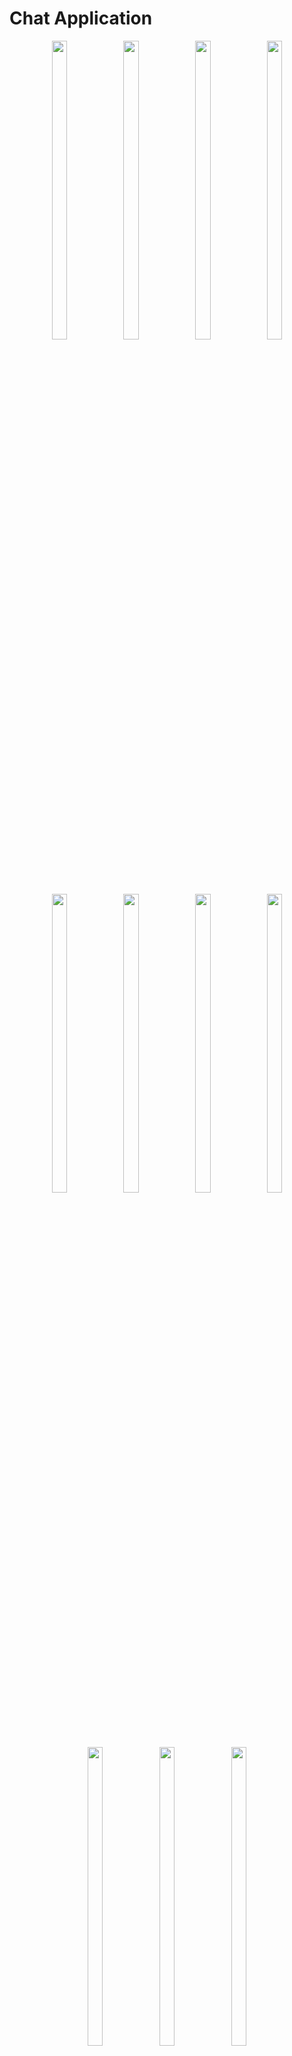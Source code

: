 # Chat Application 
<div align = "center">
  <img src = "https://github.com/user-attachments/assets/bb39b54a-6f79-407e-9a00-c48d2657d429"  height=35% width=22%  />
  <img src = "https://github.com/user-attachments/assets/d6abb504-6a12-4db2-be3f-d708e4e1a1f7"  height=35% width=22%  />
  <img src = "https://github.com/user-attachments/assets/adfb4d69-cc94-44ba-af46-c50d8daaac80"  height=35% width=22%  />
  <img src = "https://github.com/user-attachments/assets/cb847757-aa08-40df-bccc-c9cadbd7252f"  height=35% width=22%  />
  <img src = "https://github.com/user-attachments/assets/17f0bcf1-c4ee-4469-b9c7-57574bac2d1c"  height=35% width=22%  />
  <img src = "https://github.com/user-attachments/assets/9621e7ee-6b0e-4515-a02e-cb3eb053ea6e"  height=35% width=22%  />
  <img src = "https://github.com/user-attachments/assets/517fe66e-d687-47c4-a6fe-3ead65744049"  height=35% width=22%  />
  <img src = "https://github.com/user-attachments/assets/4c90f56e-f6a9-4809-a46d-075bd9115a59"  height=35% width=22%  />
   <img src = "https://github.com/user-attachments/assets/7d2794ce-db34-4c42-9a9c-571948638978"  height=35% width=22%  />
   <img src = "https://github.com/user-attachments/assets/fbf353c1-b96a-4097-846a-ca8059037076"  height=35% width=22%  />
   <img src = "https://github.com/user-attachments/assets/09719678-a417-4c1a-8500-c72e023bf839"  height=35% width=22%  />
 


  <video height="450" src="https://github.com/user-attachments/assets/71409e0c-b235-42ec-bd2f-b8a48c094d87" />
    






## Getting Started

This project is a starting point for a Flutter application.

A few resources to get you started if this is your first Flutter project:

- [Lab: Write your first Flutter app](https://docs.flutter.dev/get-started/codelab)
- [Cookbook: Useful Flutter samples](https://docs.flutter.dev/cookbook)

For help getting started with Flutter development, view the
[online documentation](https://docs.flutter.dev/), which offers tutorials,
samples, guidance on mobile development, and a full API reference.
